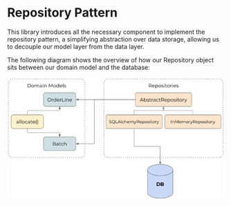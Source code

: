 Repository Pattern
==============================

This library introduces all the necessary component to implement the repository 
pattern, a simplifying abstraction over data storage, allowing us to decouple 
our model layer from the data layer.


The following diagram shows the overview of how our Repository object sits 
between our domain model and the database:

![Repository Pattern](../../../imgs/repository_pattern.png)